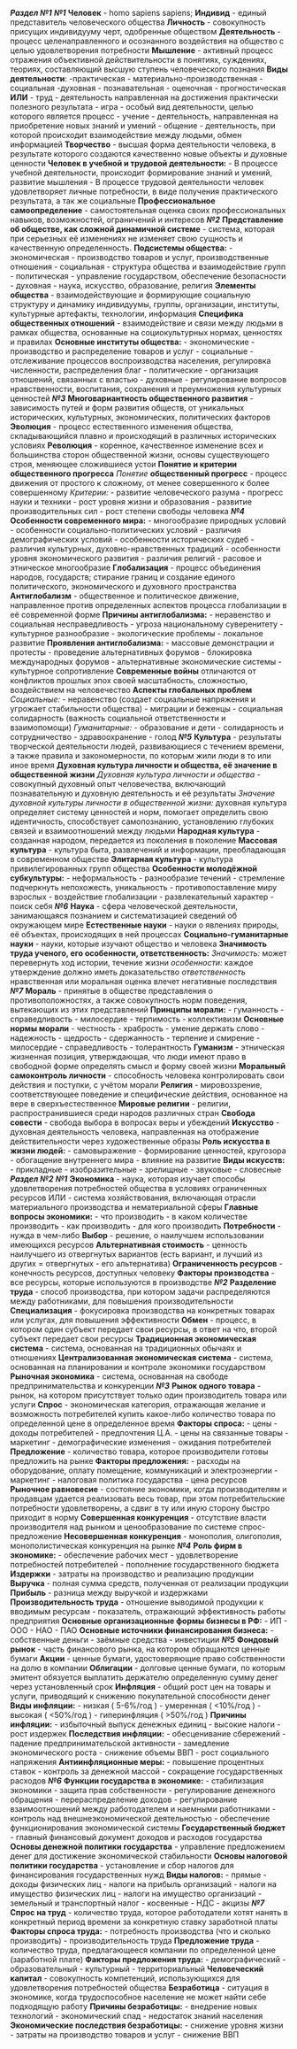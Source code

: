 ***Раздел №1***
	***№1***
		**Человек** - homo sapiens sapiens;
		**Индивид** - единый представитель человеческого общества
		**Личность** - совокупность присущих индивидууму черт, одобренные обществом
		**Деятельность** - процесс целенаправленного и осознанного воздействия на общество с целью удовлетворения потребности
		**Мышление** - активный процесс отражения объективной действительности в понятиях, суждениях, теориях, составляющий высшую ступень человеческого познания
		**Виды деятельности**:
			-практическая
				- материально-производственная
				- социальная
			-духовная
				- познавательная
				- оценочная
				- прогностическая
			**ИЛИ**
			- труд - деятельность направленная на достижения практически полезного результата
			- игра - особый вид деятельности, целью которого является процесс
			- учение - деятельность, направленная на приобретение новых знаний и умений
			- общение - деятельность, при которой происходит взаимодействие между людьми, обмен информацией
		**Творчество** - высшая форма деятельности человека, в результате которого создаются качественно новые объекты и духовные ценности
		**Человек в учебной и трудовой деятельности:**
			- В процессе учебной деятельности, происходит формирование знаний и умений, развитие мышления
			- В процессе трудовой деятельности человек удовлетворяет личные потребности, в виде получения практического результата, а так же социальные
		**Профессиональное самоопределение** - самостоятельная оценка своих профессиональных навыков, возможностей, ограничений и интересов
	***№2***
		**Представление об обществе, как сложной динамичной системе** - система, которая при серьезных её изменениях не изменяет свою сущность и качественную определенность.
		**Подсистемы общества:**
			- экономическая - производство товаров и услуг, производственные отношения
			- социальная - структура общества и взаимодействие групп
			- политическая - управление государством, обеспечение безопасности
			- духовная - наука, искусство, образование, религия
		**Элементы общества** - взаимодействующие и формирующие социальную структуру и динамику индивидуумы, группы, организации, институты, культурные артефакты, технологии, информация
		**Специфика общественных отношений** - взаимодействие и связи между людьми в рамках общества, основанные на социокультурных нормах, ценностях и правилах
		**Основные институты общества:**
			- экономические - производство и распределение товаров и услуг
			- социальные - отслеживание процессов воспроизводства населения, регулировка численности, распределения благ
			- политические - организация отношений, связанных с властью 
			- духовные - регулирование вопросов нравственности, воспитания, сохранения и преумножения культурных ценностей
	***№3***
		**Многовариантность общественного развития** - зависимость путей и форм развития обществ, от уникальных исторических, культурных, экономических, политических факторов
		**Эволюция** - процесс естественного изменения общества, складывающийся плавно и происходящий в различных исторических условиях
		**Революция** - коренное, качественное изменение всех и большинства сторон общественной жизни, основы существующего строя, меняющее сложившиеся устои
		**Понятие и критерии общественного прогресса**
			*Понятие* **общественный прогресс** - процесс движения от простого к сложному, от менее совершенного к более совершенному
			*Критерии:*
				- развитие человеческого разума
				- прогресс науки и техники
				- рост уровня жизни и образования
				- развитие производительных сил
				- рост степени свободы человека
	***№4***
		**Особенности современного мира:**
			- многообразие природных условий
			- особенности социально-политических условий
			- различия демографических условий
			- особенности исторических судеб
			- различия культурных, духовно-нравственных традиций
			- особенности уровня экономического развития
			- различия религий
			- расовое и этническое многообразие
		**Глобализация** - процесс объединения народов, государств; стирание границ и создание единого политического, экономического и духовного пространства
		**Антиглобализм** - общественное и политическое движение, направленное против определенных аспектов процесса глобализации в её современной форме
		**Причины антиглобализма:**
			- неравенство и социальная несправедливость
			- угроза национальному суверенитету
			- культурное разнообразие
			- экологические проблемы
			- локальное развитие
		**Проявления антиглобализма:** 
			- массовые демонстрации и протесты
			- проведение альтернативных форумов
			- блокировка международных форумов
			- альтернативные экономические системы
			- культурное сопротивление
		**Современные войны** отличаются от конфликтов прошлых эпох своей масштабность, сложностью, воздействием на человечество
		**Аспекты глобальных проблем**
			*Социальные:*
				- неравенство (создает социальные напряжения и угрожает стабильности общества)
				- миграции и беженцы
				- социальная солидарность (важность социальной ответственности и взаимопомощи)
			*Гуманитарные:*
				- образование и дети
				- солидарность и сотрудничество
				- здравоохранение
				- голод
	***№5***
		**Культура** - результаты творческой деятельности людей, развивающиеся с течением времени, а также правила и закономерности, по которым жили люди в то или иное время
		**Духовная культура личности и общества, её значение в общественной жизни**
			*Духовная культура личности и общества* - совокупный духовный опыт человечества, включающий познавательную и духовную деятельность и её результаты
			*Значение духовной культуры личности в общественной жизни:*
			духовная культура определяет систему ценностей и норм, помогает определить свою идентичность, способствует самопознанию, установлению глубоких связей и взаимоотношений между людьми
		**Народная культура** - созданная народом, передается из поколения в поколение
		**Массовая культура** - культура быта, развлечений и информации, преобладающая в современном обществе
		**Элитарная культура** - культура привилегированных групп общества
		**Особенности молодёжной субкультуры:**
			- неформальность
			- разнообразие течений
			- стремление подчеркнуть непохожесть, уникальность
			- противопоставление миру взрослых
			- воздействие глобализации
			- развлекательный характер
			- поиск себя
	***№6***
		**Наука** - сфера человеческой деятельности, занимающаяся познанием и систематизацией сведений об окружающем мире
		**Естественные науки** - науки о явлениях природы, её объектах, происходящих в ней процессах
		**Социально-гуманитарные науки** - науки, которые изучают общество и человека
		**Значимость труда ученого, его особенности, ответственность:** 
			*Значимость:* может перевернуть ход истории, течение жизни
			*особенности:* каждое утверждение должно иметь доказательство 
			*ответственность* нравственная или моральная оценка влечет негативные последствия
	***№7***
		**Мораль** - принятые в обществе представления о противоположностях, а также совокупность норм поведения, вытекающих из этих представлений
		**Принципы морали:**
			- гуманность
			- справедливость
			- милосердие
			- терпимость
			- коллективизм
		**Основные нормы морали**
			- честность
			- храбрость
			- умение держать слово
			- надежность
			- щедрость
			- сдержанность
			- терпение и смирение
			- милосердие
			- справедливость
			- толерантность
		**Гуманизм** - этническая жизненная позиция, утверждающая, что люди имеют право в свободной форме определять смысл и форму своей жизни
		**Моральный самоконтроль личности** - способность человека контролировать свои действия и поступки, с учётом морали
		**Религия** - мировоззрение, соответствующее поведение и специфические действия, основанное на вере в сверхъестественное
		**Мировые религии** - религии, распространившиеся среди народов различных стран
		**Свобода совести** - свобода выбора в вопросах веры и убеждений
		**Искусство** - духовная деятельность человека, направленная на отображение действительности через художественные образы
		**Роль искусства в жизни людей:**
			- самовыражение
			- формирование ценностей, кругозора
			- обогащение внутреннего мира
			- влияние на развитие
		**Виды искусств:**
			- прикладные
			- изобразительные
			- зрелищные
			- звуковые
			- словесные
***Раздел №2***
	***№1***
		**Экономика** - наука, которая изучает способы удовлетворения потребностей общества в условиях ограниченных ресурсов
		ИЛИ
		- система хозяйствования, включающая отрасли материального производства и нематериальной сферы
		**Главные вопросы экономики:** 
			- что производить
			- в каком количестве производить
			- как производить
			- для кого производить
		**Потребности** - нужда в чем-либо
		**Выбор** - решение, о наилучшем использовании имеющихся ресурсов
		**Альтернативная стоимость** - ценность наилучшего из отвергнутых вариантов (есть вариант, и лучший из других = отвергнутых - его альтернатива)
		**Ограниченность ресурсов** - конечность ресурсов, доступных человеку
		**Факторы производства** - все ресурсы, которые используются в производстве
	***№2***
		**Разделение труда** - способ производства, при котором задачи распределяются между работниками, для повышения производительности
		**Специализация** - фокусировка производства на конкретных товарах или услугах, для повышения эффективности
		**Обмен** - процесс, в котором один субъект передает свои ресурсы, в ответ на что, второй субъект передает свои ресурсы
		**Традиционная экономическая система** - система, основанная на традиционных обычаях и отношениях
		**Централизованная экономическая система** - система, основанная на планировании и контроле экономики государством
		**Рыночная экономика** -  система, основанная на свободе предпринимательства и конкуренции
	***№3***
		**Рынок одного товара** - рынок, на котором присутствует только один производитель товара или услуги 
		**Спрос** - экономическая категория, отражающая желание и возможность потребителей купить какое-либо количество товара по определенной цене в определенное время
		**Факторы спроса:**
			- цены
			- доходы потребителей
			- предпочтения Ц.А.
			- цены на связанные товары
			- маркетинг
			- демографические изменения
			- ожидания потребителей
		**Предложение** - количество товара, которое производители готовы предложить на рынке
		**Факторы предложения:**
			- расходы на оборудование, оплату помещение, коммуникаций и электроэнергии
			- маркетинг
			- налоговая политика государства
			- цена ресурсов
		**Рыночное равновесие** - состояние экономики, когда производителям и продавцам удается реализовать весь товар, при этом потребительские потребности удовлетворены, а сдвиг в ту или иную сторону быстро приходит в норму
		**Совершенная конкуренция** - отсутствие власти производителя над рынком и ценообразование по системе спрос-предложение
		**Несовершенная конкуренция** - монополия, олигополия, монополистическая конкуренция на рынке
	***№4***
		**Роль фирм в экономике:**
			- обеспечение рабочих мест
			- удовлетворение потребностей потребителей
			- пополнение государственного бюджета
		**Издержки** - затраты на производство и реализацию продукции
		**Выручка** - полная сумма средств, полученная от реализации продукции
		**Прибыль** - разница между выручкой и издержками
		**Производительность труда** - отношение выводимой продукции к вводимым ресурсам - показатель, отражающий эффективность работы предприятия
		**Основные организационные формы бизнесы в РФ:**
			- ИП
			- ООО
			- НАО
			- ПАО
		**Основные источники финансирования бизнеса:**
			- собственные деньги
			- заёмные средства
			- инвестиции
	***№5***
		**Фондовый рынок** - часть финансового рынка, на котором обращаются ценные бумаги
		**Акции** - ценные бумаги, удостоверяющие право собственности на долю в компании
		**Облигации** - долговые ценные бумаги, по которым эмитент обязуется выплатить держателю определенную сумму денег через установленный срок
		**Инфляция** - общий рост цен на товары и услуги, приводящий к снижению покупательной способности денег
		**Виды инфляции:**
			- низкая ( 5-6%/год )
			- умеренная ( <10%/год )
			- высокая ( <50%/год )
			- гиперинфляция ( >50%/год )
		**Причины инфляции:**
			- избыточный выпуск денежных единиц
			- высокие налоги
			- рост издержек
		**Последствия инфляции:**
			- обесценивание сбережений
			- падение предпринимательской активности
			- замедление экономического роста
			- снижение объемы ВВП
			- рост социального напряжения
		**Антиинфляционные меры:**
			- повышение процентных ставок
			- контроль за денежной массой
			- сокращение государственных расходов
	***№6***
		**Функции государства в экономике:**
			- стабилизация экономики
			- защита прав собственности
			- регулирование денежного обращения
			- перераспределение доходов
			- регулирование взаимоотношений между работодателем и наемными работниками
			- контроль над внешнеэкономической деятельностью
			- обеспечение функционирования экономической системы
		**Государственный бюджет** - главный финансовый документ доходов и расходов государства
		**Основы денежной политики государства** - управление предложением денег для достижение экономической стабильности 
		**Основы налоговой политики государства** - установление и сбор налогов для финансирования государственных нужд
		**Виды налогов:**
			- прямые
				- доходы физических лиц
				- налоги на прибыль организаций
				- налоги на имущество физических лиц
				- налоги на имущество организаций
				- земельный и транспортный налог
			- косвенные
				- НДС
				- акцизы
	***№7***
		**Спрос на труд** - количество труда, которое работодатели хотят нанять в конкретный период времени за конкретную ставку заработной платы
		**Факторы спроса труда:**
			- потребность производства (что и сколько производить)
			- производительность труда
		**Предложение труда** - количество труда, предлагающееся компании по определенной цене (заработной плате)
		**Факторы предложения труда:**
			- демографический
			- образовательный
			- культурный
			- территориальный
		**Человеческий капитал** - совокупность компетенций, использующихся для удовлетворения потребностей общества
		**Безработица** - ситуация в экономике, когда трудоспособное население не может найти себе подходящую работу
		**Причины безработицы:**
			 - внедрение новых технологий
			 - экономический спад
			 - недостаток знаний населения
		**Экономические последствия безработицы:**
			- снижение уровня жизни
			- затраты на производство товаров и услуг
			- снижение ВВП